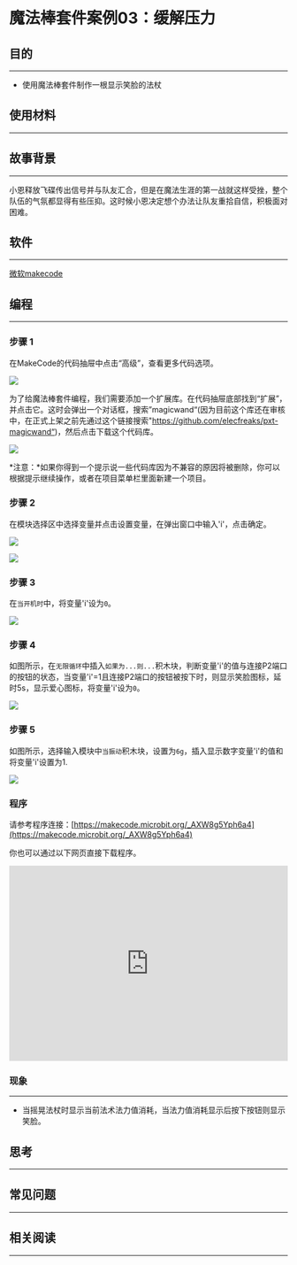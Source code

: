 # 魔法棒套件案例03：缓解压力

## 目的
---

- 使用魔法棒套件制作一根显示笑脸的法杖

## 使用材料
---



## 故事背景
---
小恩释放飞碟传出信号并与队友汇合，但是在魔法生涯的第一战就这样受挫，整个队伍的气氛都显得有些压抑。这时候小恩决定想个办法让队友重拾自信，积极面对困难。

## 软件
---

[微软makecode](https://makecode.microbit.org/#)

## 编程
---

### 步骤 1
在MakeCode的代码抽屉中点击“高级”，查看更多代码选项。

![](./images/magicwand_case_01_02.png)

为了给魔法棒套件编程，我们需要添加一个扩展库。在代码抽屉底部找到“扩展”，并点击它。这时会弹出一个对话框，搜索”magicwand“(因为目前这个库还在审核中，在正式上架之前先通过这个链接搜索"https://github.com/elecfreaks/pxt-magicwand“)，然后点击下载这个代码库。

![](./images/magicwand_case_01_03.png)

*注意：*如果你得到一个提示说一些代码库因为不兼容的原因将被删除，你可以根据提示继续操作，或者在项目菜单栏里面新建一个项目。
### 步骤 2
在模块选择区中选择变量并点击设置变量，在弹出窗口中输入'i'，点击确定。



![](./images/magicwand_case_03_04.png)


![](./images/magicwand_case_03_05.png)


### 步骤 3
在`当开机时`中，将变量'i'设为`0`。

![](./images/magicwand_case_03_06.png)

### 步骤 4

如图所示，在`无限循环`中插入`如果为...则...`积木块，判断变量'i'的值与连接P2端口的按钮的状态，当变量'i'=1且连接P2端口的按钮被按下时，则显示笑脸图标，延时5s，显示爱心图标，将变量'i'设为`0`。


![](./images/magicwand_case_03_07.png)

### 步骤 5

如图所示，选择输入模块中`当振动`积木块，设置为`6g`，插入显示数字变量'i'的值和将变量'i'设置为1.

![](./images/magicwand_case_03_08.png)




### 程序

请参考程序连接：[https://makecode.microbit.org/_AXW8g5Yph6a4](https://makecode.microbit.org/_AXW8g5Yph6a4)

你也可以通过以下网页直接下载程序。

<div style="position:relative;height:0;padding-bottom:70%;overflow:hidden;"><iframe style="position:absolute;top:0;left:0;width:100%;height:100%;" src="https://makecode.microbit.org/#pub:_AXW8g5Yph6a4]" frameborder="0" sandbox="allow-popups allow-forms allow-scripts allow-same-origin"></iframe></div>  

### 现象
---
- 当摇晃法杖时显示当前法术法力值消耗，当法力值消耗显示后按下按钮则显示笑脸。
## 思考
---


## 常见问题
---
## 相关阅读  
---

